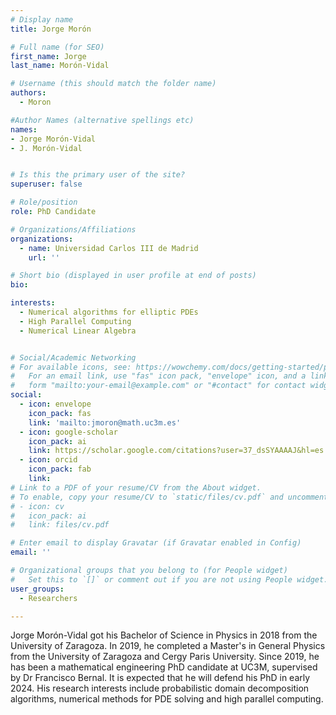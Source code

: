 ```yaml
---
# Display name
title: Jorge Morón

# Full name (for SEO)
first_name: Jorge
last_name: Morón-Vidal

# Username (this should match the folder name)
authors:
  - Moron

#Author Names (alternative spellings etc)
names:
- Jorge Morón-Vidal
- J. Morón-Vidal


# Is this the primary user of the site?
superuser: false

# Role/position
role: PhD Candidate

# Organizations/Affiliations
organizations:
  - name: Universidad Carlos III de Madrid
    url: ''

# Short bio (displayed in user profile at end of posts)
bio: 

interests:
  - Numerical algorithms for elliptic PDEs
  - High Parallel Computing
  - Numerical Linear Algebra


# Social/Academic Networking
# For available icons, see: https://wowchemy.com/docs/getting-started/page-builder/#icons
#   For an email link, use "fas" icon pack, "envelope" icon, and a link in the
#   form "mailto:your-email@example.com" or "#contact" for contact widget.
social:
  - icon: envelope
    icon_pack: fas
    link: 'mailto:jmoron@math.uc3m.es'
  - icon: google-scholar
    icon_pack: ai
    link: https://scholar.google.com/citations?user=37_dsSYAAAAJ&hl=es
  - icon: orcid
    icon_pack: fab
    link: 
# Link to a PDF of your resume/CV from the About widget.
# To enable, copy your resume/CV to `static/files/cv.pdf` and uncomment the lines below.
# - icon: cv
#   icon_pack: ai
#   link: files/cv.pdf

# Enter email to display Gravatar (if Gravatar enabled in Config)
email: ''

# Organizational groups that you belong to (for People widget)
#   Set this to `[]` or comment out if you are not using People widget.
user_groups:
  - Researchers

---
```


Jorge Morón-Vidal got his Bachelor of Science in Physics in 2018 from the University of Zaragoza. In 2019, he completed a Master's in General Physics from the University of Zaragoza and Cergy Paris University. Since 2019, he has been a mathematical engineering PhD candidate at UC3M, supervised by Dr Francisco Bernal. It is expected that he will defend his PhD in early 2024. His research interests include probabilistic domain decomposition algorithms, numerical methods for PDE solving and high parallel computing.